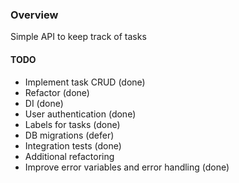 ### Overview ###

Simple API to keep track of tasks

#### TODO ####

- Implement task CRUD (done)
- Refactor (done)
- DI (done)
- User authentication (done)
- Labels for tasks (done)
- DB migrations (defer)
- Integration tests (done)
- Additional refactoring
- Improve error variables and error handling (done)
